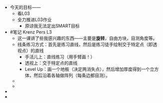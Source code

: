 - 今天的目标——
	- 看L03
	- 全力推进L03作业
		- 原谅我无法定出SMART目标
- #笔记 Krenz Pers L3
	- 这一课讲了些我感兴趣的东西——主要是**旋转**，自由方块，目测角度等。
	- 线条练习方式：首先是练习直线，然后是练习徒手绘制交于特定点（即透视点）的直线
		- 手活儿上：直线练习（用手臂画！）
		- 透视上：交于特定点的直线
		- Level Up：画一个地板（决定两消失点），然后增加厚度得到一个立方体，然后沿着各轴做阵列（每条边都目测）。
	-
	-
-
-